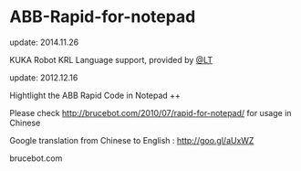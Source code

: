 ABB-Rapid-for-notepad
=====================
update: 2014.11.26

KUKA Robot KRL Language support, provided by [@LT](https://roboticsfaq.com/member/LT)

update: 2012.12.16

Hightlight the ABB Rapid Code in Notepad ++

Please check http://brucebot.com/2010/07/rapid-for-notepad/ for usage in Chinese

Google translation from Chinese to English : http://goo.gl/aUxWZ


brucebot.com